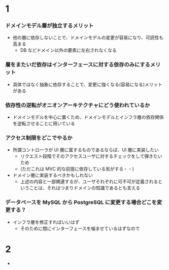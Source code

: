 # 1

### ドメインモデル層が独立するメリット

- 他の層に依存しないことで、ドメインモデルの変更が容易になり、可読性も高まる
  - DB などドメイン以外の要素に左右されなくなる

### 層をまたいだ依存はインターフェースに対する依存のみにするメリット

- 具体ではなく抽象に依存することで、変更に強くなる(容易になる)メリットがある

### 依存性の逆転がオニオンアーキテクチャにどう使われているか

- ドメインモデルを中心に置くため、ドメインモデルとインフラ層の依存関係を逆転させることに用いている

### アクセス制限をどこでやるか

- 所謂コントローラが UI 層に属するものであるならば、UI 層に実装したい
  - リクエスト段階でそのアクセスユーザに対するチェックをして弾きたいため
  - (ただこれは MVC 的な前提に依存している気がする・・)
- ドメイン層に実装するべきかもしれない
  - 上述の内容と一部関連するが、ユーザそれぞれに可不可が定義されるということは、それはつまりドメインの知識であるとも言える

### データベースを MySQL から PostgreSQL に変更する場合どこを変更する？

- インフラ層を修正すればいいはず
  - そのために間にインターフェースを噛ませているはずなので

# 2

-
